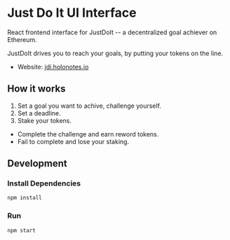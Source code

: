 # Just Do It UI Interface
React frontend interface for JustDoIt -- a decentralized goal achiever on Ethereum.

JustDoIt drives you to reach your goals, by putting your tokens on the line.

- Website: [jdi.holonotes.io](https://jdi.holonotes.io/)

## How it works
1. Set a goal you want to achive, challenge yourself. 
2. Set a deadline. 
3. Stake your tokens.

- Complete the challenge and earn reword tokens.
- Fail to complete and lose your staking.


## Development

### Install Dependencies

```bash
npm install
```

### Run

```bash
npm start
```
